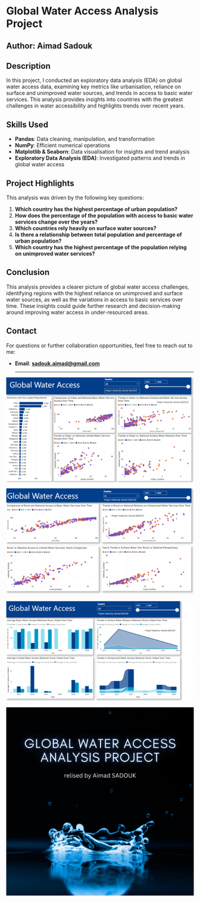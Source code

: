# Global Water Access Analysis Project

## Author: Aimad Sadouk

## Description
In this project, I conducted an exploratory data analysis (EDA) on global water access data, examining key metrics like urbanisation, reliance on surface and unimproved water sources, and trends in access to basic water services. This analysis provides insights into countries with the greatest challenges in water accessibility and highlights trends over recent years.

## Skills Used
- **Pandas**: Data cleaning, manipulation, and transformation
- **NumPy**: Efficient numerical operations
- **Matplotlib & Seaborn**: Data visualisation for insights and trend analysis
- **Exploratory Data Analysis (EDA)**: Investigated patterns and trends in global water access

## Project Highlights
This analysis was driven by the following key questions:
1. **Which country has the highest percentage of urban population?**
2. **How does the percentage of the population with access to basic water services change over the years?**
3. **Which countries rely heavily on surface water sources?**
4. **Is there a relationship between total population and percentage of urban population?**
5. **Which country has the highest percentage of the population relying on unimproved water services?**

## Conclusion
This analysis provides a clearer picture of global water access challenges, identifying regions with the highest reliance on unimproved and surface water sources, as well as the variations in access to basic services over time. These insights could guide further research and decision-making around improving water access in under-resourced areas.

## Contact
For questions or further collaboration opportunities, feel free to reach out to me:

- **Email**: **sadouk.aimad@gmail.com**

  ----
![image alt text](https://github.com/AimadSADOUK/Global-Water-Access-Analysis-Project/blob/main/page01.PNG?raw=true)

![image alt text](https://github.com/AimadSADOUK/Global-Water-Access-Analysis-Project/blob/main/page02.PNG?raw=true)

![image alt text](https://github.com/AimadSADOUK/Global-Water-Access-Analysis-Project/blob/main/page03.PNG?raw=true)

![image alt text](https://github.com/AimadSADOUK/Global-Water-Access-Analysis-Project/blob/main/4-Global%20Water%20Access%20Analysis%20Project.png?raw=true)

